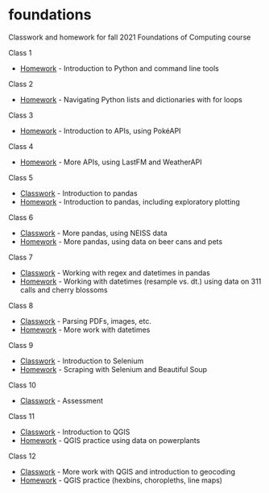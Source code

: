 # foundations
 Classwork and homework for fall 2021 Foundations of Computing course

Class 1
* [Homework](https://github.com/ilenapeng/foundations/tree/main/01-homework) - Introduction to Python and command line tools

Class 2
* [Homework](https://github.com/ilenapeng/foundations/tree/main/02-homework) - Navigating Python lists and dictionaries with for loops

Class 3
* [Homework](https://github.com/ilenapeng/foundations/tree/main/03-homework) - Introduction to APIs, using PokéAPI

Class 4
* [Homework](https://github.com/ilenapeng/foundations/tree/main/04-homework) - More APIs, using LastFM and WeatherAPI

Class 5
* [Classwork](https://github.com/ilenapeng/foundations/tree/main/05-classwork) - Introduction to pandas
* [Homework](https://github.com/ilenapeng/foundations/tree/main/05-homework) - Introduction to pandas, including exploratory plotting

Class 6
* [Classwork](https://github.com/ilenapeng/foundations/tree/main/06-classwork) - More pandas, using NEISS data
* [Homework](https://github.com/ilenapeng/foundations/tree/main/06-homework) - More pandas, using data on beer cans and pets

Class 7
* [Classwork](https://github.com/ilenapeng/foundations/tree/main/07-classwork) - Working with regex and datetimes in pandas
* [Homework](https://github.com/ilenapeng/foundations/tree/main/07-homework) - Working with datetimes (resample vs. dt.) using data on 311 calls and cherry blossoms

Class 8
* [Classwork](https://github.com/ilenapeng/foundations/tree/main/08-classwork) - Parsing PDFs, images, etc.
* [Homework](https://github.com/ilenapeng/foundations/tree/main/08-homework) - More work with datetimes

Class 9
* [Classwork](https://github.com/ilenapeng/foundations/tree/main/09-classwork) - Introduction to Selenium
* [Homework](https://github.com/ilenapeng/foundations/tree/main/09-homework) - Scraping with Selenium and Beautiful Soup

Class 10
* [Classwork](https://github.com/ilenapeng/foundations/tree/main/10-classwork) - Assessment

Class 11
* [Classwork](https://github.com/ilenapeng/foundations/tree/main/11-classwork) - Introduction to QGIS
* [Homework](https://github.com/ilenapeng/foundations/tree/main/11-homework) - QGIS practice using data on powerplants

Class 12
* [Classwork](https://github.com/ilenapeng/foundations/tree/main/12-classwork) - More work with QGIS and introduction to geocoding
* [Homework](https://github.com/ilenapeng/foundations/tree/main/12-homework) - QGIS practice (hexbins, choropleths, line maps)
